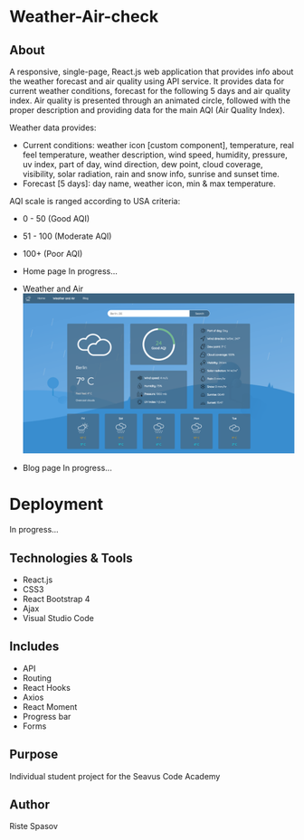 # Weather-Air-check

## About 

A responsive, single-page, React.js web application that provides info about the weather forecast and air quality using API service. It provides data for current weather conditions, forecast for the following 5 days and air quality index. Air quality is presented through an animated circle, followed with the proper description and providing data for the main AQI (Air Quality Index).

Weather data provides:
- Current conditions: weather icon [custom component], temperature, real feel temperature, weather description, wind speed, humidity, pressure, uv index, part of day, wind direction, dew point, cloud coverage, visibility, solar radiation, rain and snow info, sunrise and sunset time.
- Forecast [5 days]: day name, weather icon, min & max temperature. 

AQI scale is ranged according to USA criteria:
- 0 - 50 (Good AQI)
- 51 - 100 (Moderate AQI)
- 100+ (Poor AQI)

- Home page
In progress...

- Weather and Air 
![](git-images/2.PNG)

- Blog page
In progress...

# Deployment
In progress...

## Technologies & Tools

- React.js
- CSS3
- React Bootstrap 4
- Ajax
- Visual Studio Code

## Includes

- API
- Routing
- React Hooks
- Axios
- React Moment
- Progress bar
- Forms 

## Purpose

Individual student project for the Seavus Code Academy

## Author

Riste Spasov